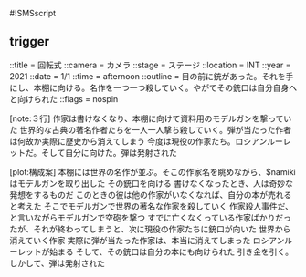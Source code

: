 #!SMSscript

## trigger

::title = 回転式
::camera = カメラ
::stage = ステージ
::location = INT
::year = 2021
::date = 1/1
::time = afternoon
::outline = 目の前に銃があった。それを手にし、本棚に向ける。名作を一つ一つ殺していく。やがてその銃口は自分自身へと向けられた
::flags = nospin

[note:３行]
作家は書けなくなり、本棚に向けて資料用のモデルガンを撃っていた
世界的な古典の著名作者たちを一人一人撃ち殺していく。弾が当たった作者は何故か実際に歴史から消えてしまう
今度は現役の作家たち。ロシアンルーレットだ。そして自分に向けた。弾は発射された

[plot:構成案]
本棚には世界の名作が並ぶ。そこの作家名を眺めながら、$namikiはモデルガンを取り出した
その銃口を向ける
書けなくなったとき、人は奇妙な発想をするものだ
このときの彼は他の作家がいなくなれば、自分の本が売れると考えた
そこでモデルガンで世界の著名な作家を殺していく
作家殺人事件だ、と言いながらモデルガンで空砲を撃つ
すでに亡くなくっている作家ばかりだったが、それが終わってしまうと、次に現役の作家たちに銃口が向いた
世界から消えていく作家
実際に弾が当たった作家は、本当に消えてしまった
ロシアンルーレットが始まる
そして、その銃口は自分の本にも向けられた
引き金を引く。しかして、弾は発射された
